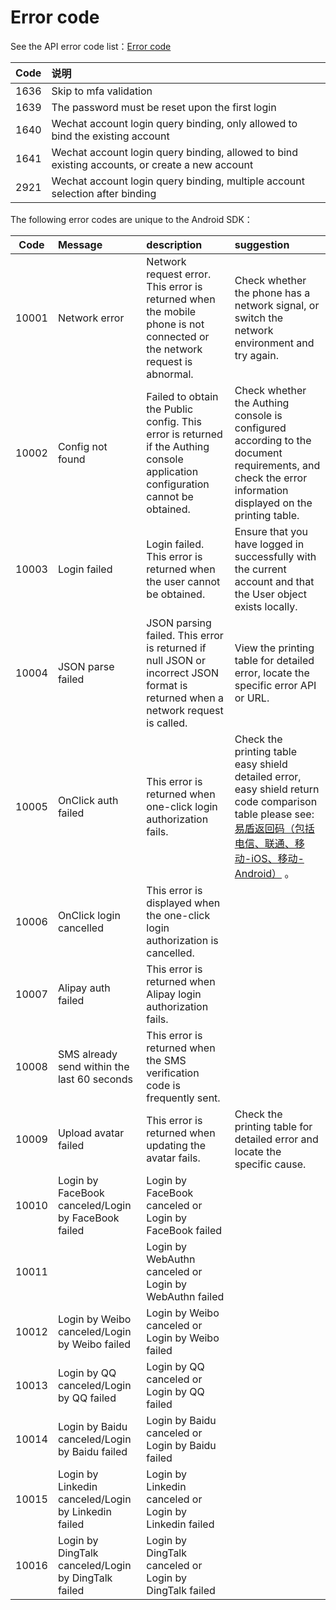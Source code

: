 # Error code

<LastUpdated/>

See the API error code list：[Error code](https://docs.authing.cn/v2/en/reference/error-code.html)

| Code | 说明                                                         |
| :--: | :----------------------------------------------------------- |
| 1636 | Skip to mfa validation                                       |
| 1639 | The password must be reset upon the first login              |
| 1640 | Wechat account login query binding, only allowed to bind the existing account |
| 1641 | Wechat account login query binding, allowed to bind existing accounts, or create a new account |
| 2921 | Wechat account login query binding, multiple account selection after binding |

The following error codes are unique to the Android SDK：

| Code  | Message                                             | description                                                  | suggestion                                                   |
| :---: | :-------------------------------------------------- | :----------------------------------------------------------- | :----------------------------------------------------------- |
| 10001 | Network error                                       | Network request error. This error is returned when the mobile phone is not connected or the network request is abnormal. | Check whether the phone has a network signal, or switch the network environment and try again. |
| 10002 | Config not found                                    | Failed to obtain the Public config. This error is returned if the Authing console application configuration cannot be obtained. | Check whether the Authing console is configured according to the document requirements, and check the error information displayed on the printing table. |
| 10003 | Login failed                                        | Login failed. This error is returned when the user cannot be obtained. | Ensure that you have logged in successfully with the current account and that the User object exists locally. |
| 10004 | JSON parse failed                                   | JSON parsing failed. This error is returned if null JSON or incorrect JSON format is returned when a network request is called. | View the printing table for detailed error, locate the specific error API or URL. |
| 10005 | OnClick auth failed                                 | This error is returned when one-click login authorization fails. | Check the printing table easy shield detailed error, easy shield return code comparison table please see:[易盾返回码（包括电信、联通、移动-iOS、移动-Android）](https://support.dun.163.com/documents/287305921855672320?docId=314946816851496960) 。 |
| 10006 | OnClick login cancelled                             | This error is displayed when the one-click login authorization is cancelled. |                                                              |
| 10007 | Alipay auth failed                                  | This error is returned when Alipay login authorization fails. |                                                              |
| 10008 | SMS already send within the last 60 seconds         | This error is returned when the SMS verification code is frequently sent. |                                                              |
| 10009 | Upload avatar failed                                | This error is returned when updating the avatar fails.       | Check the printing table for detailed error and locate the specific cause. |
| 10010 | Login by FaceBook canceled/Login by FaceBook failed | Login by FaceBook canceled or Login by FaceBook failed       |                                                              |
| 10011 |                                                     | Login by WebAuthn canceled or Login by WebAuthn failed       |                                                              |
| 10012 | Login by Weibo canceled/Login by Weibo failed       | Login by Weibo canceled or Login by Weibo failed             |                                                              |
| 10013 | Login by QQ canceled/Login by QQ failed             | Login by QQ canceled or Login by QQ failed                   |                                                              |
| 10014 | Login by Baidu canceled/Login by Baidu failed       | Login by Baidu canceled or Login by Baidu failed             |                                                              |
| 10015 | Login by Linkedin canceled/Login by Linkedin failed | Login by Linkedin canceled or Login by Linkedin failed       |                                                              |
| 10016 | Login by DingTalk canceled/Login by DingTalk failed | Login by DingTalk canceled or Login by DingTalk failed       |                                                              |
